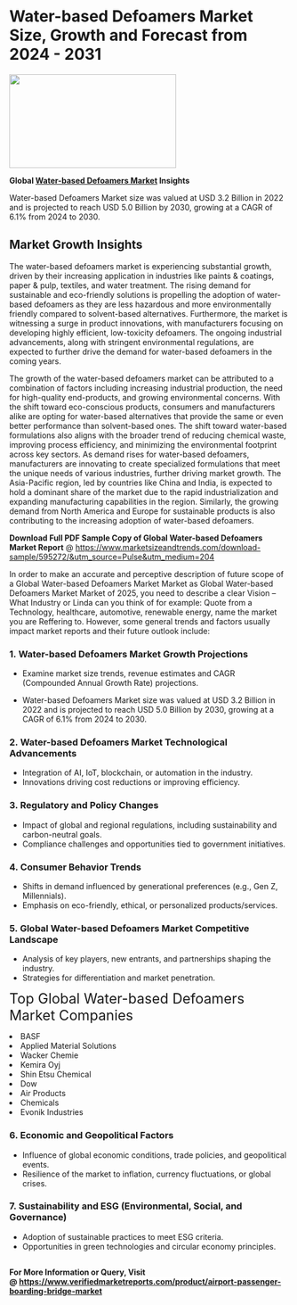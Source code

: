 <H1>Water-based Defoamers Market Size, Growth and Forecast from 2024 - 2031</H1><img class="aligncenter size-medium wp-image-584254" src="https://thirdeyenews.in/wp-content/uploads/2024/09/Global-Market-Research-300x168.jpeg" alt="" width="300" height="168" /><p><strong>Global&nbsp;<a href="https://www.marketsizeandtrends.com/download-sample/595272/&amp;utm_source=Pulse&amp;utm_medium=204">Water-based Defoamers Market</a> Insights</strong></p><p>Water-based Defoamers Market size was valued at USD 3.2 Billion in 2022 and is projected to reach USD 5.0 Billion by 2030, growing at a CAGR of 6.1% from 2024 to 2030.</p><p><h2>Market Growth Insights</h2> <p>The water-based defoamers market is experiencing substantial growth, driven by their increasing application in industries like paints & coatings, paper & pulp, textiles, and water treatment. The rising demand for sustainable and eco-friendly solutions is propelling the adoption of water-based defoamers as they are less hazardous and more environmentally friendly compared to solvent-based alternatives. Furthermore, the market is witnessing a surge in product innovations, with manufacturers focusing on developing highly efficient, low-toxicity defoamers. The ongoing industrial advancements, along with stringent environmental regulations, are expected to further drive the demand for water-based defoamers in the coming years. </p> <p>The growth of the water-based defoamers market can be attributed to a combination of factors including increasing industrial production, the need for high-quality end-products, and growing environmental concerns. With the shift toward eco-conscious products, consumers and manufacturers alike are opting for water-based alternatives that provide the same or even better performance than solvent-based ones. The shift toward water-based formulations also aligns with the broader trend of reducing chemical waste, improving process efficiency, and minimizing the environmental footprint across key sectors. As demand rises for water-based defoamers, manufacturers are innovating to create specialized formulations that meet the unique needs of various industries, further driving market growth. The Asia-Pacific region, led by countries like China and India, is expected to hold a dominant share of the market due to the rapid industrialization and expanding manufacturing capabilities in the region. Similarly, the growing demand from North America and Europe for sustainable products is also contributing to the increasing adoption of water-based defoamers. </p><p><span class=""><strong>Download Full PDF Sample Copy of Global Water-based Defoamers Market Report</strong> @ <a href="https://www.marketsizeandtrends.com/download-sample/595272/&amp;utm_source=Pulse&amp;utm_medium=204" target="_blank">https://www.marketsizeandtrends.com/download-sample/595272/&amp;utm_source=Pulse&amp;utm_medium=204</a></span></p><p>In order to make an accurate and perceptive description of future scope of a Global&nbsp;Water-based Defoamers Market Market as Global&nbsp;Water-based Defoamers Market Market of 2025, you need to describe a clear Vision &ndash; What Industry or Linda can you think of for example: Quote from a Technology, healthcare, automotive, renewable energy, name the market you are Reffering to. However, some general trends and factors usually impact market reports and their future outlook include:</p><h3>1.&nbsp;<strong>Water-based Defoamers Market Growth Projections</strong></h3><ul><li>Examine market size trends, revenue estimates and CAGR (Compounded Annual Growth Rate) projections.</li><li><p>Water-based Defoamers Market size was valued at USD 3.2 Billion in 2022 and is projected to reach USD 5.0 Billion by 2030, growing at a CAGR of 6.1% from 2024 to 2030.</p></li></ul><h3>2.&nbsp;<strong>Water-based Defoamers Market Technological Advancements</strong></h3><ul><li>Integration of AI, IoT, blockchain, or automation in the industry.</li><li>Innovations driving cost reductions or improving efficiency.</li></ul><h3>3.&nbsp;<strong>Regulatory and Policy Changes</strong></h3><ul><li>Impact of global and regional regulations, including sustainability and carbon-neutral goals.</li><li>Compliance challenges and opportunities tied to government initiatives.</li></ul><h3>4.&nbsp;<strong>Consumer Behavior Trends</strong></h3><ul><li>Shifts in demand influenced by generational preferences (e.g., Gen Z, Millennials).</li><li>Emphasis on eco-friendly, ethical, or personalized products/services.</li></ul><h3>5.&nbsp;<strong>Global Water-based Defoamers Market Competitive Landscape</strong></h3><ul><li>Analysis of key players, new entrants, and partnerships shaping the industry.</li><li>Strategies for differentiation and market penetration.</li></ul><p data-pm-slice="1 1 []"><span style="color: inherit; font-family: inherit; font-size: 25px;">Top Global Water-based Defoamers Market Companies</span></p><div class="" data-test-id=""><p><li>BASF</li><li> Applied Material Solutions</li><li> Wacker Chemie</li><li> Kemira Oyj</li><li> Shin Etsu Chemical</li><li> Dow</li><li> Air Products</li><li> Chemicals</li><li> Evonik Industries</li></p></div><h3>6.&nbsp;<strong>Economic and Geopolitical Factors</strong></h3><ul><li>Influence of global economic conditions, trade policies, and geopolitical events.</li><li>Resilience of the market to inflation, currency fluctuations, or global crises.</li></ul><h3>7.&nbsp;<strong>Sustainability and ESG (Environmental, Social, and Governance)</strong></h3><ul><li>Adoption of sustainable practices to meet ESG criteria.</li><li>Opportunities in green technologies and circular economy principles.</li></ul><h2><strong style="font-size: 14px;">For More Information or Query, Visit @&nbsp;</strong><a style="background-color: #ffffff; font-size: 14px;" href="https://www.marketsizeandtrends.com/report/water-based-defoamers-market/" target="_blank">https://www.verifiedmarketreports.com/product/airport-passenger-boarding-bridge-market</a></h2>
